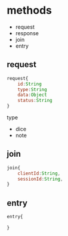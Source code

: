 
# methods
- request
- response
- join
- entry


## request
``` js
request{
	id:String
	type:String
	data:Object
	status:String
}
```
type
- dice
- note

## join
``` js
join{
    clientId:String,
    sessionId:String,
}
```

## entry
``` js
entry{
    
}

```